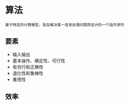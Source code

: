# 算法
    
    基于特定的计算模型，旨在解决某一信息处理问题而设计的一个指令序列

## 要素

* 输入输出
* 基本操作、确定性、可行性
* 有穷行和正确性
* 退化性和鲁棒性
* 重用性

## 效率

